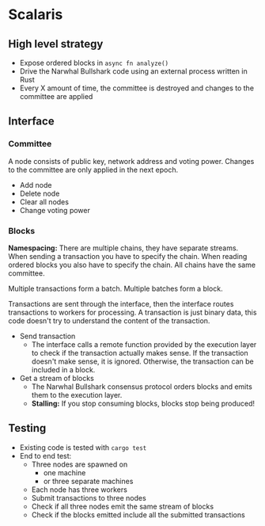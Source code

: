 # Scalaris
## High level strategy
- Expose ordered blocks in `async fn analyze()`
- Drive the Narwhal Bullshark code using an external process written in Rust
- Every X amount of time, the committee is destroyed and changes to the committee are applied
## Interface
### Committee
A node consists of public key, network address and voting power. Changes to the committee are only applied in the next epoch.
- Add node
- Delete node
- Clear all nodes
- Change voting power
### Blocks
**Namespacing:** There are multiple chains, they have separate streams. When sending a transaction you have to specify the chain. When reading ordered blocks you also have to specify the chain. All chains have the same committee.

Multiple transactions form a batch. Multiple batches form a block.

Transactions are sent through the interface, then the interface routes transactions to workers for processing. A transaction is just binary data, this code doesn't try to understand the content of the transaction.
- Send transaction
  + The interface calls a remote function provided by the execution layer to check if the transaction actually makes sense. If the transaction doesn't make sense, it is ignored. Otherwise, the transaction can be included in a block.
- Get a stream of blocks
  + The Narwhal Bullshark consensus protocol orders blocks and emits them to the execution layer.
  + **Stalling:** If you stop consuming blocks, blocks stop being produced!
## Testing
- Existing code is tested with `cargo test`
- End to end test:
  + Three nodes are spawned on
    * one machine
    * or three separate machines
  + Each node has three workers
  + Submit transactions to three nodes
  + Check if all three nodes emit the same stream of blocks
  + Check if the blocks emitted include all the submitted transactions
